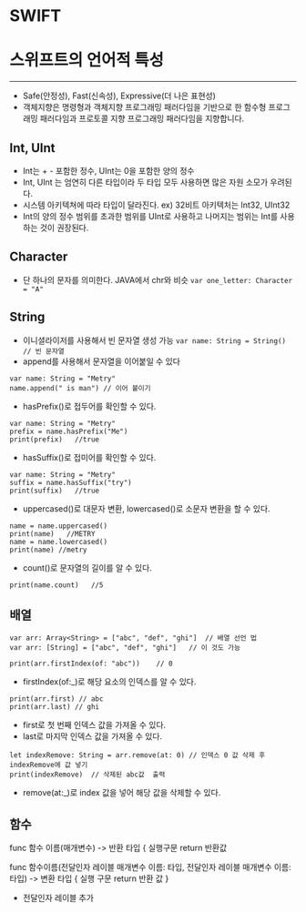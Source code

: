 # SWIFT

# 스위프트의 언어적 특성
---

* Safe(안정성), Fast(신속성), Expressive(더 나은 표현성)
* 객체지향은 명령형과 객체지향 프로그래밍 패러다임을 기반으로 한 함수형 프로그래밍 패러다임과 프로토콜 지향 프로그래밍 패러다임을 지향합니다.

## Int, UInt
- Int는 + - 포함한 정수, UInt는 0을 포함한 양의 정수
- Int, UInt 는 엄연히 다른 타입이라 두 타입 모두 사용하면 많은 자원 소모가 우려된다.
- 시스템 아키텍쳐에 따라 타입이 달라진다. ex) 32비트 아키텍처는 Int32, UInt32
- Int의 양의 정수 범위를 초과한 범위를 UInt로 사용하고 나머지는 범위는 Int를 사용하는 것이 권장된다.


## Character
- 단 하나의 문자를 의미한다. JAVA에서 chr와 비슷
```var one_letter: Character = "A"```

## String
- 이니셜라이저를 사용해서 빈 문자열 생성 가능
```var name: String = String() // 빈 문자열```
- append를 사용해서 문자열을 이어붙일 수 있다
```
var name: String = "Metry"
name.append(" is man") // 이어 붙이기
```

- hasPrefix()로 접두어를 확인할 수 있다.
```var prefix: Bool = false
var name: String = "Metry"
prefix = name.hasPrefix("Me")
print(prefix)   //true
```
- hasSuffix()로 접미어를 확인할 수 있다.
```var suffix: Bool = false
var name: String = "Metry"
suffix = name.hasSuffix("try")
print(suffix)   //true
```
- uppercased()로 대문자 변환, lowercased()로 소문자 변환을 할 수 있다.
```var name: String = "Metry"
name = name.uppercased()
print(name)   //METRY
name = name.lowercased()
print(name) //metry
```
- count()로 문자열의 길이를 알 수 있다.
```var name: String = "Metry"
print(name.count)	//5
```

## 배열
```
var arr: Array<String> = ["abc", "def", "ghi"]	// 배열 선언 법
var arr: [String] = ["abc", "def", "ghi"]	// 이 것도 가능

```
```
print(arr.firstIndex(of: "abc"))	// 0
```
- firstIndex(of:_)로 해당 요소의 인덱스를 알 수 있다.

```
print(arr.first) // abc
print(arr.last) // ghi
```
- first로 첫 번째 인덱스 값을 가져올 수 있다.
- last로 마지막 인덱스 값을 가져올 수 있다.

```
let indexRemove: String = arr.remove(at: 0)	// 인덱스 0 값 삭제 후 indexRemove에 값 넣기
print(indexRemove)	// 삭제된 abc값  출력
```
- remove(at:_)로 index 값을 넣어 해당 값을 삭제할 수 있다. 

## 함수
func 함수 이름(매개변수) -> 반환 타입 {
  실행구문
  return 반환값


func 함수이름(전달인자 레이블 매개변수 이름: 타입, 전달인자 레이블 매개변수 이름: 타입) -> 변환 타입 {
	실행 구문
    return 반환 값
}
- 전달인자 레이블 추가

